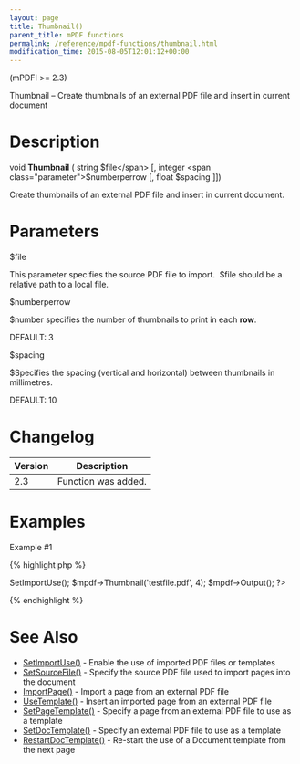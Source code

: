 ```yaml
---
layout: page
title: Thumbnail()
parent_title: mPDF functions
permalink: /reference/mpdf-functions/thumbnail.html
modification_time: 2015-08-05T12:01:12+00:00
---
```


(mPDFI >= 2.3)

Thumbnail – Create thumbnails of an external PDF file and insert in current document

# Description

void **Thumbnail** ( string <span class="parameter">$file</span> [, integer <span class="parameter">$numberperrow</span> [, float <span class="parameter">$spacing</span> ]])

Create thumbnails of an external PDF file and insert in current document.

# Parameters

<span class="parameter">$file</span>

This parameter specifies the source PDF file to import.  <span class="parameter">$file</span> should be a relative path to a local file.

<span class="parameter">$numberperrow</span>

<span class="parameter">$number</span> specifies the number of thumbnails to print in each **row**.

<span class="smallblock">DEFAULT</span>: 3

<span class="parameter">$spacing</span>

<span class="parameter">$S</span>pecifies the spacing (vertical and horizontal) between thumbnails in millimetres.

<span class="smallblock">DEFAULT</span>: 10

# Changelog

<table class="table"> <thead>
<tr> <th>Version</th><th>Description</th> </tr>
</thead> <tbody>
<tr>
<td>2.3</td>
<td>Function was added.</td>
</tr>
</tbody> </table>

# Examples

Example #1

{% highlight php %}
<?php

// Require composer autoload
require_once __DIR__ . '/vendor/autoload.php';

$mpdf = new \Mpdf\Mpdf();

$mpdf->SetImportUse();

$mpdf->Thumbnail('testfile.pdf', 4);

$mpdf->Output();

?>
{% endhighlight %}

# See Also

<ul>
<li><a href="{{ "/reference/mpdf-functions/setimportuse.html" | prepend: site.baseurl }}">SetImportUse()</a> - Enable the use of imported PDF files or templates</li>
<li><a href="{{ "/reference/mpdf-functions/setsourcefile.html" | prepend: site.baseurl }}">SetSourceFile()</a> - Specify the source PDF file used to import pages into the document</li>
<li><a href="{{ "/reference/mpdf-functions/importpage.html" | prepend: site.baseurl }}">ImportPage()</a> - Import a page from an external PDF file</li>
<li><a href="{{ "/reference/mpdf-functions/usetemplate.html" | prepend: site.baseurl }}">UseTemplate()</a> - Insert an imported page from an external PDF file</li>
<li><a href="{{ "/reference/mpdf-functions/setpagetemplate.html" | prepend: site.baseurl }}">SetPageTemplate()</a> - Specify a page from an external PDF file to use as a template</li>
<li><a href="{{ "/reference/mpdf-functions/setdoctemplate.html" | prepend: site.baseurl }}">SetDocTemplate()</a> - Specify an external PDF file to use as a template</li>
<li><a href="{{ "/reference/mpdf-functions/restartdoctemplate.html" | prepend: site.baseurl }}">RestartDocTemplate()</a> - Re-start the use of a Document template from the next page</li>
</ul>

